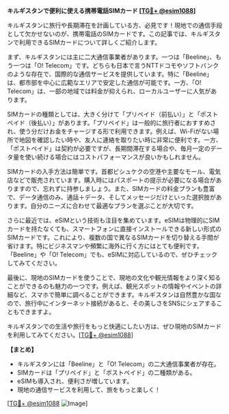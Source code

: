 **キルギスタンで便利に使える携帯電話SIMカード [[TG💪+ @esim1088](https://t.me/s/esim1088)]**

キルギスタンに旅行や長期滞在を計画している方、必見です！現地での通信手段として欠かせないのが、携帯電話のSIMカードです。この記事では、キルギスタンで利用できるSIMカードについて詳しくご紹介します。

まず、キルギスタンには主に二大通信事業者があります。一つは「Beeline」、もう一つは「О! Telecom」です。どちらも日本で言うNTTドコモやソフトバンクのような存在で、国際的な通信サービスを提供しています。特に「Beeline」は、都市部を中心に広範なエリアで安定した通信が可能です。一方、「О! Telecom」は、一部の地域では料金が抑えられ、ローカルユーザーに人気があります。

SIMカードの種類としては、大きく分けて「プリペイド（前払い）」と「ポストペイド（後払い）」があります。「プリペイド」は一般的に旅行者におすすめされ、使う分だけお金をチャージする形で利用できます。例えば、Wi-Fiがない場所で地図を確認したい時や、友人に連絡を取りたい時に非常に便利です。一方、「ポストペイド」は契約が必要ですが、長期間滞在する場合や、毎月一定のデータ量を使い続ける場合にはコストパフォーマンスが良いかもしれません。

SIMカードの入手方法は簡単です。首都ビシュケクの空港や主要なモール、電気店などで販売されています。購入時にはパスポートの提示が必要になる場合がありますので、忘れずに持参しましょう。また、SIMカードの料金プランも豊富で、データ通信のみ、通話＋データ、そしてメッセージだけといった選択肢があります。自分のニーズに合わせて最適なプランを選ぶことが大切です。

さらに最近では、eSIMという技術も注目を集めています。eSIMは物理的にSIMカードを持たなくても、スマートフォンに直接インストールできる新しい形式のSIMカードです。これにより、複数の国で異なるSIMカードを切り替える手間が省けます。特にビジネスマンや頻繁に海外に行く方にはとても便利です。「Beeline」や「О! Telecom」でも、eSIMに対応しているので、ぜひチェックしてみてください。

最後に、現地のSIMカードを使うことで、現地の文化や観光情報をより深く知ることができるのも魅力の一つです。例えば、観光スポットの情報やイベントの詳細など、スマホで簡単に調べることができます。キルギスタンは自然豊かな国なので、旅行中にインターネット接続があると、その美しさをSNSにシェアすることもできますよ。

キルギスタンでの生活や旅行をもっと快適にしたい方は、ぜひ現地のSIMカードを利用してみてください。[[TG💪+ @esim1088](https://t.me/s/esim1088)]

**【まとめ】**

- キルギスタンには「Beeline」と「О! Telecom」の二大通信事業者が存在。
- SIMカードは「プリペイド」と「ポストペイド」の二種類がある。
- eSIMも導入され、便利さが増しています。
- 現地の通信サービスを利用して、旅をもっと楽しく！

[[TG💪+ @esim1088](https://t.me/s/esim1088) ![Image](https://i.postimg.cc/Y0z9fWf4/image.png)]